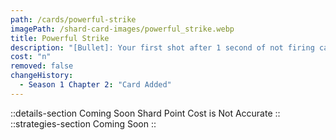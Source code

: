 ```yaml
---
path: /cards/powerful-strike
imagePath: /shard-card-images/powerful_strike.webp
title: Powerful Strike
description: "[Bullet]: Your first shot after 1 second of not firing causes knockback."
cost: "n"
removed: false
changeHistory:
  - Season 1 Chapter 2: "Card Added"
---
```

::details-section
Coming Soon
Shard Point Cost is Not Accurate
::
::strategies-section
Coming Soon
::